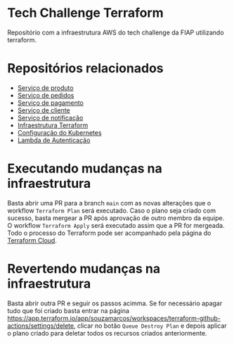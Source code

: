 # Tech Challenge Terraform
Repositório com a infraestrutura AWS do tech challenge da FIAP utilizando terraform.

# Repositórios relacionados
* [Serviço de produto](https://github.com/souzamarcos/tech-challenge-ms-product)
* [Serviço de pedidos](https://github.com/souzamarcos/tech-challenge-ms-order)
* [Serviço de pagamento](https://github.com/souzamarcos/tech-challenge-ms-payment)
* [Serviço de cliente](https://github.com/souzamarcos/tech-challenge-ms-customer)
* [Serviço de notificação](https://github.com/souzamarcos/tech-challenge-ms-notification)
* [Infraestrutura Terraform](https://github.com/souzamarcos/tech-challenge-terraform)
* [Configuração do Kubernetes](https://github.com/souzamarcos/tech-challenge-kubernetes)
* [Lambda de Autenticação](https://github.com/souzamarcos/tech-challenge-authentication-lambda)

# Executando mudanças na infraestrutura
Basta abrir uma PR para a branch `main` com as novas alterações que o workflow `Terraform Plan` será executado. Caso o plano seja criado com sucesso, basta mergear a PR após aprovação de outro membro da equipe. O workflow `Terraform Apply` será executado assim que a PR for mergeada. Todo o processo do Terraform pode ser acompanhado pela página do [Terraform Cloud](https://app.terraform.io/app/souzamarcos/workspaces/terraform-github-actions).

# Revertendo mudanças na infraestrutura
Basta abrir outra PR e seguir os passos acimma. Se for necessário apagar tudo que foi criado basta entrar na página https://app.terraform.io/app/souzamarcos/workspaces/terraform-github-actions/settings/delete, clicar no botão `Queue Destroy Plan` e depois aplicar o plano criado para deletar todos os recursos criados anteriormente.
